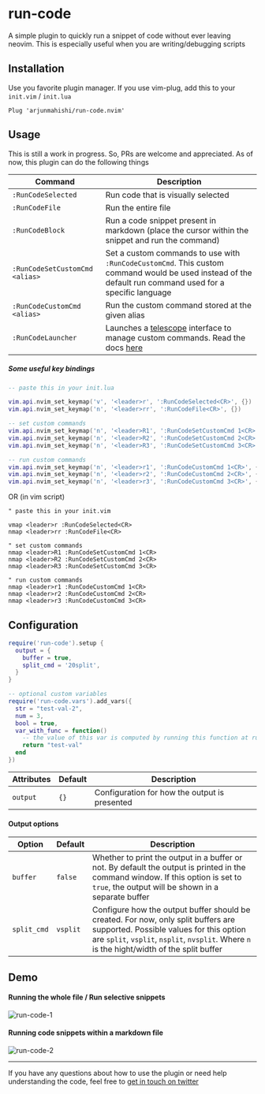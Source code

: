 # run-code

A simple plugin to quickly run a snippet of code without ever leaving neovim. This is especially useful when you are writing/debugging scripts

## Installation

Use you favorite plugin manager. If you use vim-plug, add this to your `init.vim` / `init.lua`

```vim
Plug 'arjunmahishi/run-code.nvim'
```

## Usage

This is still a work in progress. So, PRs are welcome and appreciated. As of now, this plugin can do the following things

| Command | Description |
|---------|-------------|
| `:RunCodeSelected` | Run code that is visually selected |
| `:RunCodeFile` | Run the entire file |
| `:RunCodeBlock` | Run a code snippet present in markdown (place the cursor within the snippet and run the command) |
| `:RunCodeSetCustomCmd <alias>` | Set a custom commands to use with `:RunCodeCustomCmd`. This custom command would be used instead of the default run command used for a specific language |
| `:RunCodeCustomCmd <alias>` | Run the custom command stored at the given alias |
| `:RunCodeLauncher` | Launches a [telescope](https://github.com/nvim-telescope/telescope.nvim) interface to manage custom commands. Read the docs [here](https://github.com/arjunmahishi/run-code.nvim/wiki/Run-code-launcher) |

##### Some useful key bindings

```lua
-- paste this in your init.lua

vim.api.nvim_set_keymap('v', '<leader>r', ':RunCodeSelected<CR>', {})
vim.api.nvim_set_keymap('n', '<leader>rr', ':RunCodeFile<CR>', {})

-- set custom commands
vim.api.nvim_set_keymap('n', '<leader>R1', ':RunCodeSetCustomCmd 1<CR>', {})
vim.api.nvim_set_keymap('n', '<leader>R2', ':RunCodeSetCustomCmd 2<CR>', {})
vim.api.nvim_set_keymap('n', '<leader>R3', ':RunCodeSetCustomCmd 3<CR>', {})

-- run custom commands
vim.api.nvim_set_keymap('n', '<leader>r1', ':RunCodeCustomCmd 1<CR>', {})
vim.api.nvim_set_keymap('n', '<leader>r2', ':RunCodeCustomCmd 2<CR>', {})
vim.api.nvim_set_keymap('n', '<leader>r3', ':RunCodeCustomCmd 3<CR>', {})
```

OR (in vim script)

```vim
" paste this in your init.vim

vmap <leader>r :RunCodeSelected<CR>
nmap <leader>rr :RunCodeFile<CR>

" set custom commands
nmap <leader>R1 :RunCodeSetCustomCmd 1<CR>
nmap <leader>R2 :RunCodeSetCustomCmd 2<CR>
nmap <leader>R3 :RunCodeSetCustomCmd 3<CR>

" run custom commands
nmap <leader>r1 :RunCodeCustomCmd 1<CR>
nmap <leader>r2 :RunCodeCustomCmd 2<CR>
nmap <leader>r3 :RunCodeCustomCmd 3<CR>
```

## Configuration

```lua
require('run-code').setup {
  output = {
    buffer = true,
    split_cmd = '20split',
  }
}

-- optional custom variables
require('run-code.vars').add_vars({
  str = "test-val-2",
  num = 3,
  bool = true,
  var_with_func = function()
    -- the value of this var is computed by running this function at runtime
    return "test-val"
  end
})
```

| Attributes | Default | Description |
|------------|---------|-------------|
| `output` | `{}` | Configuration for how the output is presented |


#### Output options

| Option | Default | Description |
|--------|---------|-------------|
| `buffer` | `false` | Whether to print the output in a buffer or not. By default the output is printed in the command window. If this option is set to `true`, the output will be shown in a separate buffer |
| `split_cmd` | `vsplit` | Configure how the output buffer should be created. For now, only split buffers are supported. Possible values for this option are `split`, `vsplit`, `nsplit`, `nvsplit`. Where `n` is  the hight/width of the split buffer |

## Demo

#### Running the whole file / Run selective snippets

![run-code-1](https://user-images.githubusercontent.com/11977524/143928407-5b440a4f-fd7b-440c-940a-088ac1006a85.gif)

#### Running code snippets within a markdown file

![run-code-2](https://user-images.githubusercontent.com/11977524/143929192-3c43f4c6-a3bc-4775-b561-c1d78bc8925b.gif)

---

If you have any questions about how to use the plugin or need help understanding the code, feel free to [get in touch on twitter](https://twitter.com/messages/131552332-131552332?text=Hey)
